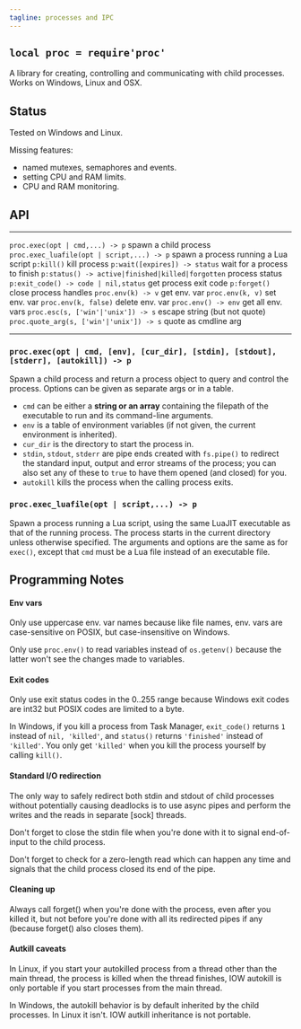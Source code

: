 ```yaml
---
tagline: processes and IPC
---
```


## `local proc = require'proc'`

A library for creating, controlling and communicating with child processes.
Works on Windows, Linux and OSX.

## Status

Tested on Windows and Linux.

Missing features:

  * named mutexes, semaphores and events.
  * setting CPU and RAM limits.
  * CPU and RAM monitoring.

## API

--------------------------------------------------- --------------------------
`proc.exec(opt | cmd,...) -> p`                     spawn a child process
`proc.exec_luafile(opt | script,...) -> p`          spawn a process running a Lua script
`p:kill()`                                          kill process
`p:wait([expires]) -> status`                       wait for a process to finish
`p:status() -> active|finished|killed|forgotten`    process status
`p:exit_code() -> code | nil,status`                get process exit code
`p:forget()`                                        close process handles
`proc.env(k) -> v`                                  get env. var
`proc.env(k, v)`                                    set env. var
`proc.env(k, false)`                                delete env. var
`proc.env() -> env`                                 get all env. vars
`proc.esc(s, ['win'|'unix']) -> s`                  escape string (but not quote)
`proc.quote_arg(s, ['win'|'unix']) -> s`            quote as cmdline arg
--------------------------------------------------- --------------------------

### `proc.exec(opt | cmd, [env], [cur_dir], [stdin], [stdout], [stderr], [autokill]) -> p`

Spawn a child process and return a process object to query and control the
process. Options can be given as separate args or in a table.

  * `cmd` can be either a **string or an array** containing the filepath
  of the executable to run and its command-line arguments.
  * `env` is a table of environment variables (if not given, the current
  environment is inherited).
  * `cur_dir` is the directory to start the process in.
  * `stdin`, `stdout`, `stderr` are pipe ends created with `fs.pipe()`
  to redirect the standard input, output and error streams of the process;
  you can also set any of these to `true` to have them opened (and closed)
  for you.
  * `autokill` kills the process when the calling process exits.

### `proc.exec_luafile(opt | script,...) -> p`

Spawn a process running a Lua script, using the same LuaJIT executable
as that of the running process. The process starts in the current directory
unless otherwise specified. The arguments and options are the same as for
`exec()`, except that `cmd` must be a Lua file instead of an executable file.

## Programming Notes

#### Env vars

Only use uppercase env. var names because like file names, env. vars
are case-sensitive on POSIX, but case-insensitive on Windows.

Only use `proc.env()` to read variables instead of `os.getenv()` because
the latter won't see the changes made to variables.

#### Exit codes

Only use exit status codes in the 0..255 range because Windows exit
codes are int32 but POSIX codes are limited to a byte.

In Windows, if you kill a process from Task Manager, `exit_code()` returns `1`
instead of `nil, 'killed'`, and `status()` returns `'finished'` instead
of `'killed'`. You only get `'killed'` when you kill the process yourself
by calling `kill()`.

#### Standard I/O redirection

The only way to safely redirect both stdin and stdout of child processes
without potentially causing deadlocks is to use async pipes and perform
the writes and the reads in separate [sock] threads.

Don't forget to close the stdin file when you're done with it to signal
end-of-input to the child process.

Don't forget to check for a zero-length read which can happen any time
and signals that the child process closed its end of the pipe.

#### Cleaning up

Always call forget() when you're done with the process, even after you
killed it, but not before you're done with all its redirected pipes if any
(because forget() also closes them).

#### Autkill caveats

In Linux, if you start your autokilled process from a thread other than
the main thread, the process is killed when the thread finishes, IOW
autokill is only portable if you start processes from the main thread.

In Windows, the autokill behavior is by default inherited by the child
processes. In Linux it isn't. IOW autkill inheritance is not portable.

